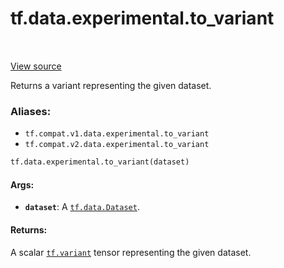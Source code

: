 <div itemscope itemtype="http://developers.google.com/ReferenceObject">
<meta itemprop="name" content="tf.data.experimental.to_variant" />
<meta itemprop="path" content="Stable" />
</div>

# tf.data.experimental.to_variant

<!-- Insert buttons -->

<table class="tfo-notebook-buttons tfo-api" align="left">
</table>

<a target="_blank" href="/code/stable/tensorflow/python/data/ops/dataset_ops.py">View source</a>



<!-- Start diff -->
Returns a variant representing the given dataset.

### Aliases:

* `tf.compat.v1.data.experimental.to_variant`
* `tf.compat.v2.data.experimental.to_variant`


``` python
tf.data.experimental.to_variant(dataset)
```



<!-- Placeholder for "Used in" -->


#### Args:


* <b>`dataset`</b>: A <a href="../../../tf/data/Dataset.md"><code>tf.data.Dataset</code></a>.


#### Returns:

A scalar <a href="../../../tf.md#variant"><code>tf.variant</code></a> tensor representing the given dataset.
